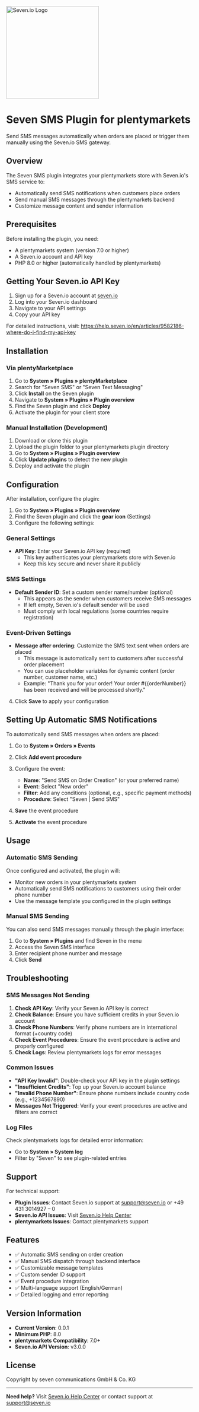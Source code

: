 <img alt='Seven.io Logo' src="https://www.seven.io/wp-content/uploads/Logo.svg" width="250" />

# Seven SMS Plugin for plentymarkets

Send SMS messages automatically when orders are placed or trigger them manually using the Seven.io SMS gateway.

## Overview

The Seven SMS plugin integrates your plentymarkets store with Seven.io's SMS service to:

- Automatically send SMS notifications when customers place orders
- Send manual SMS messages through the plentymarkets backend
- Customize message content and sender information

## Prerequisites

Before installing the plugin, you need:

- A plentymarkets system (version 7.0 or higher)
- A Seven.io account and API key
- PHP 8.0 or higher (automatically handled by plentymarkets)

## Getting Your Seven.io API Key

1. Sign up for a Seven.io account at [seven.io](https://seven.io)
2. Log into your Seven.io dashboard
3. Navigate to your API settings
4. Copy your API key

For detailed instructions, visit: https://help.seven.io/en/articles/9582186-where-do-i-find-my-api-key

## Installation

### Via plentyMarketplace

1. Go to **System » Plugins » plentyMarketplace**
2. Search for "Seven SMS" or "Seven Text Messaging"
3. Click **Install** on the Seven plugin
4. Navigate to **System » Plugins » Plugin overview**
5. Find the Seven plugin and click **Deploy**
6. Activate the plugin for your client store

### Manual Installation (Development)

1. Download or clone this plugin
2. Upload the plugin folder to your plentymarkets plugin directory
3. Go to **System » Plugins » Plugin overview**
4. Click **Update plugins** to detect the new plugin
5. Deploy and activate the plugin

## Configuration

After installation, configure the plugin:

1. Go to **System » Plugins » Plugin overview**
2. Find the Seven plugin and click the **gear icon** (Settings)
3. Configure the following settings:

### General Settings

- **API Key**: Enter your Seven.io API key (required)
    - This key authenticates your plentymarkets store with Seven.io
    - Keep this key secure and never share it publicly

### SMS Settings

- **Default Sender ID**: Set a custom sender name/number (optional)
    - This appears as the sender when customers receive SMS messages
    - If left empty, Seven.io's default sender will be used
    - Must comply with local regulations (some countries require registration)

### Event-Driven Settings

- **Message after ordering**: Customize the SMS text sent when orders are placed
    - This message is automatically sent to customers after successful order placement
    - You can use placeholder variables for dynamic content (order number, customer name, etc.)
    - Example: "Thank you for your order! Your order #{{orderNumber}} has been received and will be processed shortly."

4. Click **Save** to apply your configuration

## Setting Up Automatic SMS Notifications

To automatically send SMS messages when orders are placed:

1. Go to **System » Orders » Events**
2. Click **Add event procedure**
3. Configure the event:
    - **Name**: "Send SMS on Order Creation" (or your preferred name)
    - **Event**: Select "New order"
    - **Filter**: Add any conditions (optional, e.g., specific payment methods)
    - **Procedure**: Select "Seven | Send SMS"

4. **Save** the event procedure
5. **Activate** the event procedure

## Usage

### Automatic SMS Sending

Once configured and activated, the plugin will:

- Monitor new orders in your plentymarkets system
- Automatically send SMS notifications to customers using their order phone number
- Use the message template you configured in the plugin settings

### Manual SMS Sending

You can also send SMS messages manually through the plugin interface:

1. Go to **System » Plugins** and find Seven in the menu
2. Access the Seven SMS interface
3. Enter recipient phone number and message
4. Click **Send**

## Troubleshooting

### SMS Messages Not Sending

1. **Check API Key**: Verify your Seven.io API key is correct
2. **Check Balance**: Ensure you have sufficient credits in your Seven.io account
3. **Check Phone Numbers**: Verify phone numbers are in international format (+country code)
4. **Check Event Procedures**: Ensure the event procedure is active and properly configured
5. **Check Logs**: Review plentymarkets logs for error messages

### Common Issues

- **"API Key Invalid"**: Double-check your API key in the plugin settings
- **"Insufficient Credits"**: Top up your Seven.io account balance
- **"Invalid Phone Number"**: Ensure phone numbers include country code (e.g., +1234567890)
- **Messages Not Triggered**: Verify your event procedures are active and filters are correct

### Log Files

Check plentymarkets logs for detailed error information:

- Go to **System » System log**
- Filter by "Seven" to see plugin-related entries

## Support

For technical support:

- **Plugin Issues**: Contact Seven.io support at support@seven.io or +49 431 3014927 – 0
- **Seven.io API Issues**: Visit [Seven.io Help Center](https://help.seven.io)
- **plentymarkets Issues**: Contact plentymarkets support

## Features

- ✅ Automatic SMS sending on order creation
- ✅ Manual SMS dispatch through backend interface
- ✅ Customizable message templates
- ✅ Custom sender ID support
- ✅ Event procedure integration
- ✅ Multi-language support (English/German)
- ✅ Detailed logging and error reporting

## Version Information

- **Current Version**: 0.0.1
- **Minimum PHP**: 8.0
- **plentymarkets Compatibility**: 7.0+
- **Seven.io API Version**: v3.0.0

## License

Copyright by seven communications GmbH & Co. KG

---

**Need help?** Visit [Seven.io Help Center](https://help.seven.io) or contact support at support@seven.io
